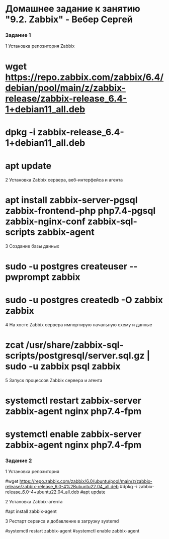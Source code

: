 # Домашнее задание к занятию "9.2. Zabbix" - Вебер Сергей


### Задание 1

1 Установка репозитория Zabbix

# wget https://repo.zabbix.com/zabbix/6.4/debian/pool/main/z/zabbix-release/zabbix-release_6.4-1+debian11_all.deb
# dpkg -i zabbix-release_6.4-1+debian11_all.deb
# apt update

2 Установка Zabbix сервера, веб-интерфейса и агента

# apt install zabbix-server-pgsql zabbix-frontend-php php7.4-pgsql zabbix-nginx-conf zabbix-sql-scripts zabbix-agent

3 Создание базы данных

# sudo -u postgres createuser --pwprompt zabbix
# sudo -u postgres createdb -O zabbix zabbix

4 На хосте Zabbix сервера импортирую начальную схему и данные

# zcat /usr/share/zabbix-sql-scripts/postgresql/server.sql.gz | sudo -u zabbix psql zabbix

5 Запуск процессов Zabbix сервера и агента

# systemctl restart zabbix-server zabbix-agent nginx php7.4-fpm
# systemctl enable zabbix-server zabbix-agent nginx php7.4-fpm



### Задание 2

1 Установка репозитория

#wget https://repo.zabbix.com/zabbix/6.0/ubuntu/pool/main/z/zabbix-release/zabbix-release_6.0-4%2Bubuntu22.04_all.deb
#dpkg -i zabbix-release_6.0-4+ubuntu22.04_all.deb
#apt update

2 Установка Zabbix-агента

#apt install zabbix-agent

3 Рестарт сервиса и добавление в загрузку systemd

#systemctl restart zabbix-agent
#systemctl enable zabbix-agent
